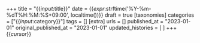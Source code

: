+++
title = "{{_input_:title}}"
date = {{_expr_:strftime('%Y-%m-%dT%H:%M:%S+09:00', localtime())}}
draft = true
[taxonomies]
categories = ["{{_input_:category}}"]
tags = []
[extra]
urls = []
published_at = "2023-01-01"
original_published_at = "2023-01-01"
updated_histories = [
]
+++
{{_cursor_}}
